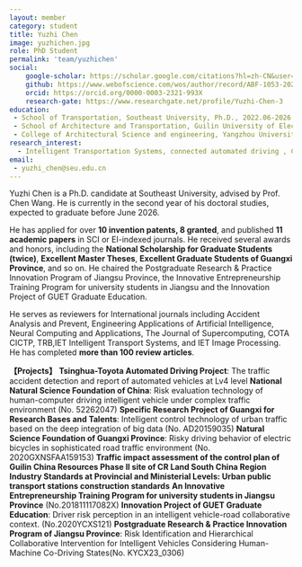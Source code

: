 ```yaml
---
layout: member
category: student
title: Yuzhi Chen
image: yuzhichen.jpg
role: PhD Student
permalink: 'team/yuzhichen'
social:
    google-scholar: https://scholar.google.com/citations?hl=zh-CN&user=bxzoBQkAAAAJ
    github: https://www.webofscience.com/wos/author/record/ABF-1053-2020
    orcid: https://orcid.org/0000-0003-2321-993X
    research-gate: https://www.researchgate.net/profile/Yuzhi-Chen-3
education:
 - School of Transportation, Southeast University, Ph.D., 2022.06-2026.07 (expected)
 - School of Architecture and Transportation, Guilin University of Electronic Technology,  Master's, 2019.09-2022.06
 - College of Architectural Science and engineering, Yangzhou University,  Bachelor's, 2015.09-2019.06
research_interest: 
  - Intelligent Transportation Systems, connected automated driving , Crash Risk Measure, Risky Driving Behavior & Safety, Big Data Mining & Analysis, Intelligent Parking Scheduling & Management
email:
 - yuzhi_chen@seu.edu.cn
---
```


Yuzhi Chen is a Ph.D. candidate at Southeast University, advised by Prof. Chen Wang. He is currently in the second year of his doctoral studies, expected to graduate before June 2026.

He has applied for over **10 invention patents, 8 granted**, and published **11 academic  papers** in SCI or EI-indexed journals. He received several awards and honors, including the **National Scholarship for Graduate Students (twice)**, **Excellent Master Theses**, **Excellent Graduate Students of Guangxi Province**, and so on. He chaired the Postgraduate Research & Practice Innovation Program of Jiangsu Province, the Innovative Entrepreneurship Training Program for university students in Jiangsu and the Innovation Project of GUET Graduate Education.

He serves as reviewers for International journals including Accident Analysis and Prevent, Engineering Applications of Artificial Intelligence, Neural Computing and Applications, The Journal of Supercomputing, COTA CICTP, TRB,IET Intelligent Transport Systems, and IET Image Processing. He has completed **more than 100 review articles**.

**【Projects】**
**Tsinghua-Toyota Automated Driving Project**: The traffic accident detection and report of automated vehicles at Lv4 level
**National Natural Science Foundation of China**: Risk evaluation technology of human-computer driving intelligent vehicle under complex traffic environment (No. 52262047)
**Specific Research Project of Guangxi for Research Bases and Talents**: Intelligent control technology of urban traffic based on the deep integration of big data (No. AD20159035)
**Natural Science Foundation of Guangxi Province**: Risky driving behavior of electric bicycles in sophisticated road traffic environment (No. 2020GXNSFAA159153)
**Traffic impact assessment of the control plan of Guilin China Resources Phase II site of CR Land South China Region**
**Industry Standards at Provincial and Ministerial Levels: Urban public transport stations construction standards**
**An Innovative Entrepreneurship Training Program for university students in Jiangsu Province** (No.201811117082X)
**Innovation Project of GUET Graduate Education**: Driver risk perception in an intelligent vehicle-road collaborative context. (No.2020YCXS121)
**Postgraduate Research & Practice Innovation Program of Jiangsu Province**: Risk Identification and Hierarchical Collaborative Intervention for Intelligent Vehicles Considering Human-Machine Co-Driving States(No. KYCX23_0306)

